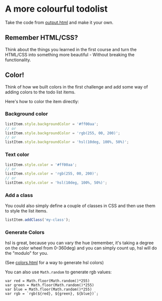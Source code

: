 # A more colourful todolist

Take the code from [output.html](/code/lesson1/output.html) and make it your own.

## Remember HTML/CSS?

Think about the things you learned in the first course and turn the HTML/CSS into something more beautiful - Without breaking the functionality.

## Color!

Think of how we built colors in the first challenge and add some way of adding colors to the todo list items.

Here's how to color the item directly:

### Background color

```JavaScript
listItem.style.backgroundColor = '#ff00aa';
// or
listItem.style.backgroundColor = 'rgb(255, 00, 200)';
// or
listItem.style.backgroundColor = 'hsl(10deg, 100%, 50%)';
```

### Text color

```JavaScript
listItem.style.color = '#ff00aa';
// or
listItem.style.color = 'rgb(255, 00, 200)';
// or
listItem.style.color = 'hsl(10deg, 100%, 50%)';
```

### Add a class

You could also simply define a couple of classes in CSS and then use them to style the list items.

```JavaScript
listItem.addClass('my-class');
```

### Generate Colors

hsl is great, because you can vary the hue (remember, it's taking a degree on the color wheel from 0-360deg) and you can simply count up, hsl will do the "modulo" for you.

(See [colors.html](/code/lesson1/colors.html) for a way to generate hsl colors)

You can also use `Math.random` to generate rgb values:

```
var red = Math.floor(Math.random()*255)
var green = Math.floor(Math.random()*255)
var blue = Math.floor(Math.random()*255)
var rgb = `rgb(${red}, ${green}, ${blue})`;
```
